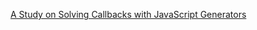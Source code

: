 [A Study on Solving Callbacks with JavaScript Generators](http://jlongster.com/A-Study-on-Solving-Callbacks-with-JavaScript-Generators)
